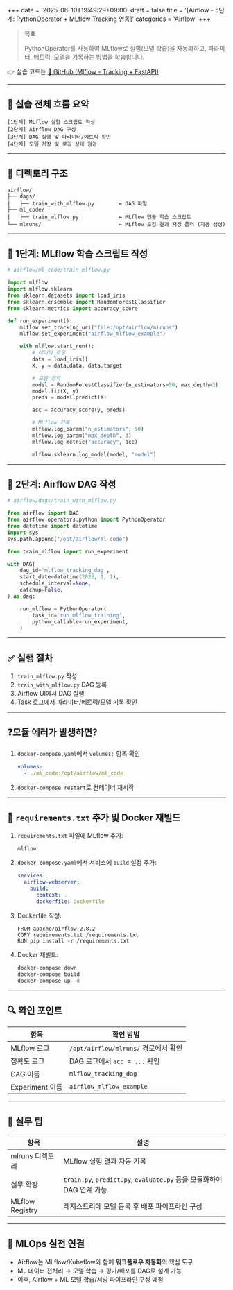 +++
date = '2025-06-10T19:49:29+09:00'
draft = false
title = '[Airflow - 5단계: PythonOperator + MLflow Tracking 연동]'
categories = 'Airflow'
+++

> 목표
> 
> 
> PythonOperator를 사용하여 MLflow로 실험(모델 학습)을 자동화하고, 파라미터, 메트릭, 모델을 기록하는 방법을 학습합니다.
> 

👉 실습 코드는 [🔗 GitHub (Mlflow - Tracking + FastAPI)](https://github.com/keonhoban/mlops-infra-labs/tree/main/airflow/05_Airflow_and_MLflow)

---

## 🧭 실습 전체 흐름 요약

```
[1단계] MLflow 실험 스크립트 작성
[2단계] Airflow DAG 구성
[3단계] DAG 실행 및 파라미터/메트릭 확인
[4단계] 모델 저장 및 로깅 상태 점검
```

---

## 📁 디렉토리 구조

```
airflow/
├── dags/
│   ├── train_with_mlflow.py        ← DAG 파일
├── ml_code/
│   ├── train_mlflow.py             ← MLflow 연동 학습 스크립트
└── mlruns/                         ← MLflow 로깅 결과 저장 폴더 (자동 생성)
```

---

## 🧪 1단계: MLflow 학습 스크립트 작성

```python
# airflow/ml_code/train_mlflow.py

import mlflow
import mlflow.sklearn
from sklearn.datasets import load_iris
from sklearn.ensemble import RandomForestClassifier
from sklearn.metrics import accuracy_score

def run_experiment():
    mlflow.set_tracking_uri("file:/opt/airflow/mlruns")
    mlflow.set_experiment("airflow_mlflow_example")

    with mlflow.start_run():
        # 데이터 로딩
        data = load_iris()
        X, y = data.data, data.target

        # 모델 정의
        model = RandomForestClassifier(n_estimators=50, max_depth=3)
        model.fit(X, y)
        preds = model.predict(X)

        acc = accuracy_score(y, preds)

        # MLflow 기록
        mlflow.log_param("n_estimators", 50)
        mlflow.log_param("max_depth", 3)
        mlflow.log_metric("accuracy", acc)

        mlflow.sklearn.log_model(model, "model")
```

---

## 🧪 2단계: Airflow DAG 작성

```python
# airflow/dags/train_with_mlflow.py

from airflow import DAG
from airflow.operators.python import PythonOperator
from datetime import datetime
import sys
sys.path.append("/opt/airflow/ml_code")

from train_mlflow import run_experiment

with DAG(
    dag_id='mlflow_tracking_dag',
    start_date=datetime(2023, 1, 1),
    schedule_interval=None,
    catchup=False,
) as dag:

    run_mlflow = PythonOperator(
        task_id='run_mlflow_training',
        python_callable=run_experiment,
    )
```

---

## ✅ 실행 절차

1. `train_mlflow.py` 작성
2. `train_with_mlflow.py` DAG 등록
3. Airflow UI에서 DAG 실행
4. Task 로그에서 파라미터/메트릭/모델 기록 확인

---

## ❓모듈 에러가 발생하면?

1. `docker-compose.yaml`에서 `volumes:` 항목 확인
    
    ```yaml
    volumes:
      - ./ml_code:/opt/airflow/ml_code
    ```
    
2. `docker-compose restart`로 컨테이너 재시작

---

## 🔧 `requirements.txt` 추가 및 Docker 재빌드

1. `requirements.txt` 파일에 MLflow 추가:
    
    ```
    mlflow
    ```
    
2. `docker-compose.yaml`에서 서비스에 `build` 설정 추가:
    
    ```yaml
    services:
      airflow-webserver:
        build:
          context: .
          dockerfile: Dockerfile
    ```
    
3. Dockerfile 작성:
    
    ```
    FROM apache/airflow:2.8.2
    COPY requirements.txt /requirements.txt
    RUN pip install -r /requirements.txt
    ```
    
4. Docker 재빌드:
    
    ```bash
    docker-compose down
    docker-compose build
    docker-compose up -d
    ```
    

---

## 🔍 확인 포인트

| 항목 | 확인 방법 |
| --- | --- |
| MLflow 로그 | `/opt/airflow/mlruns/` 경로에서 확인 |
| 정확도 로그 | DAG 로그에서 `acc = ...` 확인 |
| DAG 이름 | `mlflow_tracking_dag` |
| Experiment 이름 | `airflow_mlflow_example` |

---

## 🧩 실무 팁

| 항목 | 설명 |
| --- | --- |
| mlruns 디렉토리 | MLflow 실험 결과 자동 기록 |
| 실무 확장 | `train.py`, `predict.py`, `evaluate.py` 등을 모듈화하여 DAG 연계 가능 |
| MLflow Registry | 레지스트리에 모델 등록 후 배포 파이프라인 구성 |

---

## 🔧 MLOps 실전 연결

- Airflow는 MLflow/Kubeflow와 함께 **워크플로우 자동화**의 핵심 도구
- ML 데이터 전처리 → 모델 학습 → 평가/배포를 DAG로 설계 가능
- 이후, Airflow + ML 모델 학습/서빙 파이프라인 구성 예정
